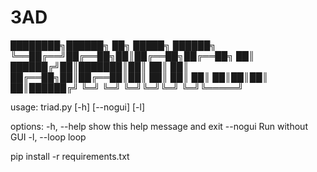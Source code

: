 # 3AD
████████╗██████╗ ██╗ █████╗ ██████╗
╚══██╔══╝██╔══██╗██║██╔══██╗██╔══██╗
   ██║   ██████╔╝██║███████║██║  ██║
   ██║   ██╔══██╗██║██╔══██║██║  ██║
   ██║   ██║  ██║██║██║  ██║██████╔╝
   ╚═╝   ╚═╝  ╚═╝╚═╝╚═╝  ╚═╝╚═════╝

usage: triad.py [-h] [--nogui] [-l]

options:
  -h, --help  show this help message and exit
  --nogui     Run without GUI
  -l, --loop  loop
   
   
pip install -r requirements.txt

